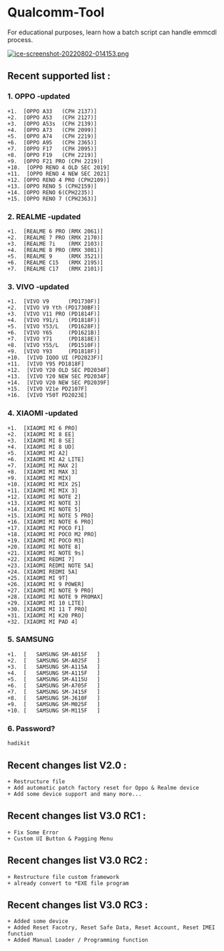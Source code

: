# Qualcomm-Tool
For educational purposes, learn how a batch script can handle emmcdl process.

[![ice-screenshot-20220802-014153.png](https://i.postimg.cc/yxH6CX7b/ice-screenshot-20220802-014153.png)](https://postimg.cc/sQTCpWQY)

## Recent supported list :

### 1. OPPO -updated
```
+1.  [OPPO A33   (CPH 2137)]
+2.  [OPPO A53   (CPH 2127)]
+3.  [OPPO A53s  (CPH 2139)]
+4.  [OPPO A73   (CPH 2099)]
+5.  [OPPO A74   (CPH 2219)]
+6.  [OPPO A95   (CPH 2365)]
+7.  [OPPO F17   (CPH 2095)]
+8.  [OPPO F19   (CPH 2219)]
+9.  [OPPO F21 PRO (CPH 2219)]
+10.  [OPPO RENO 4 OLD SEC 2019]
+11.  [OPPO RENO 4 NEW SEC 2021]
+12. [OPPO RENO 4 PRO (CPH2109)]
+13. [OPPO RENO 5 (CPH2159)]
+14. [OPPO RENO 6(CPH2235)]
+15. [OPPO RENO 7 (CPH2363)]
```

### 2. REALME -updated
```
+1.  [REALME 6 PRO (RMX 2061)]
+2.  [REALME 7 PRO (RMX 2170)]
+3.  [REALME 7i    (RMX 2103)]
+4.  [REALME 8 PRO (RMX 3081)]
+5.  [REALME 9     (RMX 3521)]
+6.  [REALME C15   (RMX 2195)]
+7.  [REALME C17   (RMX 2101)]
```

### 3. VIVO -updated
```
+1.  [VIVO V9      (PD1730F)]
+2.  [VIVO V9 Yth (PD1730BF)]
+3.  [VIVO V11 PRO (PD1814F)]
+4.  [VIVO Y91/i   (PD1818F)]
+5.  [VIVO Y53/L   (PD1628F)]
+6.  [VIVO Y65     (PD1621B)]
+7.  [VIVO Y71     (PD1818E)]
+8.  [VIVO Y55/L   (PD1510F)]
+9.  [VIVO Y93     (PD1818F)]
+10.  [VIVO IQOO UI (PD2023F)]
+11.  [VIVO Y95 PD1818F]
+12.  [VIVO Y20 OLD SEC PD2034F]
+13.  [VIVO Y20 NEW SEC PD2034F]
+14.  [VIVO V20 NEW SEC PD2039F]
+15.  [VIVO V21e PD2107F]
+16.  [VIVO Y50T PD2023E]
```

### 4. XIAOMI -updated
```
+1.  [XIAOMI MI 6 PRO]
+2.  [XIAOMI MI 8 EE]
+3.  [XIAOMI MI 8 SE]
+4.  [XIAOMI MI 8 UD]
+5.  [XIAOMI MI A2]
+6.  [XIAOMI MI A2 LITE]
+7.  [XIAOMI MI MAX 2]
+8.  [XIAOMI MI MAX 3]
+9.  [XIAOMI MI MIX]
+10. [XIAOMI MI MIX 2S]
+11. [XIAOMI MI MIX 3]
+12. [XIAOMI MI NOTE 2]
+13. [XIAOMI MI NOTE 3]
+14. [XIAOMI MI NOTE 5]
+15. [XIAOMI MI NOTE 5 PRO]
+16. [XIAOMI MI NOTE 6 PRO]
+17. [XIAOMI MI POCO F1]
+18. [XIAOMI MI POCO M2 PRO]
+19. [XIAOMI MI POCO M3]
+20. [XIAOMI MI NOTE 8]
+21. [XIAOMI MI NOTE 9s]
+22. [XIAOMI REDMI 7]
+23. [XIAOMI REDMI NOTE 5A]
+24. [XIAOMI REDMI 5A]
+25. [XIAOMI MI 9T]
+26. [XIAOMI MI 9 POWER]
+27. [XIAOMI MI NOTE 9 PRO]
+28. [XIAOMI MI NOTE 9 PROMAX]
+29. [XIAOMI MI 10 LITE]
+30. [XIAOMI MI 11 T PRO]
+31. [XIAOMI MI K20 PRO]
+32. [XIAOMI MI PAD 4]

```

### 5. SAMSUNG
```
+1.  [   SAMSUNG SM-A015F   ]
+2.  [   SAMSUNG SM-A025F   ]
+3.  [   SAMSUNG SM-A115A   ]
+4.  [   SAMSUNG SM-A115F   ]
+5.  [   SAMSUNG SM-A115U   ]
+6.  [   SAMSUNG SM-A705F   ]
+7.  [   SAMSUNG SM-J415F   ]
+8.  [   SAMSUNG SM-J610F   ]
+9.  [   SAMSUNG SM-M025F   ]
+10. [   SAMSUNG SM-M115F   ]
```

### 6. Password?
```
hadikit
```

## Recent changes list V2.0 :

```
+ Restructure file
+ Add automatic patch factory reset for Oppo & Realme device
+ Add some device support and many more...
```

## Recent changes list V3.0 RC1 :

```
+ Fix Some Error
+ Custom UI Button & Pagging Menu
```

## Recent changes list V3.0 RC2 :

```
+ Restructure file custom framework
+ already convert to *EXE file program
```

## Recent changes list V3.0 RC3 :

```
+ Added some device
+ Added Reset Facotry, Reset Safe Data, Reset Account, Reset IMEI function
+ Added Manual Loader / Programming function
```

